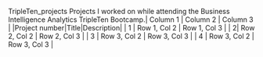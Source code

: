 TripleTen_projects
Projects I worked on while attending the Business Intelligence Analytics TripleTen Bootcamp.| Column 1 | Column 2 | Column 3 |
|Project number|Title|Description|
| 1 | Row 1, Col 2 | Row 1, Col 3 |
| 2| Row 2, Col 2 | Row 2, Col 3 |
| 3 | Row 3, Col 2 | Row 3, Col 3 |
| 4 | Row 3, Col 2 | Row 3, Col 3 |
